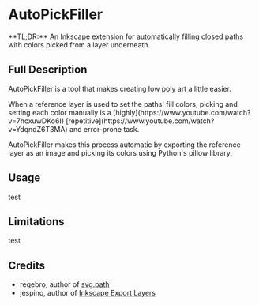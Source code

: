 # AutoPickFiller
<p>**TL;DR:** An Inkscape extension for automatically filling closed paths with colors picked from a layer underneath.</p>

## Full Description
<p>AutoPickFiller is a tool that makes creating low poly art a little easier.</p>
<p>When a reference layer is used to set the paths' fill colors, picking and setting each color manually is a [highly](https://www.youtube.com/watch?v=7hcxuwDKo6I) [repetitive](https://www.youtube.com/watch?v=YdqndZ6T3MA) and error-prone task.</p>
<p>AutoPickFiller makes this process automatic by exporting the reference layer as an image and picking its colors using Python's pillow library.</p>

## Usage
<p>test</p>

## Limitations
<p>test</p>

## Credits
- regebro, author of [svg.path](https://github.com/jespino/inkscape-export-layers)
- jespino, author of [Inkscape Export Layers](https://github.com/jespino/inkscape-export-layers)
